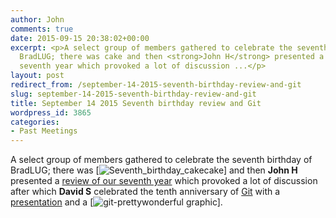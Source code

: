 ```yaml
---
author: John
comments: true
date: 2015-09-15 20:38:02+00:00
excerpt: <p>A select group of members gathered to celebrate the seventh birthday of
  BradLUG; there was cake and then <strong>John H</strong> presented a review of our
  seventh year which provoked a lot of discussion ...</p>
layout: post
redirect_from: /september-14-2015-seventh-birthday-review-and-git
slug: september-14-2015-seventh-birthday-review-and-git
title: September 14 2015 Seventh birthday review and Git
wordpress_id: 3865
categories:
- Past Meetings
---
```


A select group of members gathered to celebrate the seventh birthday of BradLUG; there was [![Seventh_birthday_cake](http://www.bradlug.co.uk/blog/2015/09/15/images/Seventh_birthday_cake-300x240.png)cake] and then **John H** presented a [review of our seventh year](http://www.bradlug.co.uk/blog/2015/09/15/files/Seventh_year.odp) which provoked a lot of discussion after which **David S** celebrated the tenth anniversary of [Git](https://git-scm.com/) with a [presentation](http://www.bradlug.co.uk/blog/2015/09/15/files/git-slides.odp) and a [![git-pretty](http://www.bradlug.co.uk/blog/2015/09/15/images/git-pretty.png)wonderful graphic].
